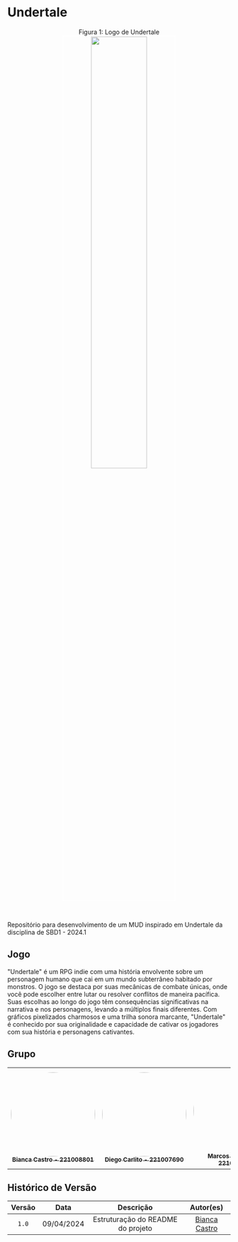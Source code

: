 # Undertale
<p align="center" > <font>Figura 1: Logo de Undertale</font> <br><img style="border: 2px solid white" src="https://www.geeksapiens.com.br/wp-content/uploads/2021/03/undertale-no-game-pass.png" width = 50%></p>
<p align="center" > <font></font> <br></p>

Repositório para desenvolvimento de um MUD inspirado em Undertale da disciplina de SBD1 - 2024.1


## Jogo

"Undertale" é um RPG indie com uma história envolvente sobre um personagem humano que cai em um mundo subterrâneo habitado por monstros. O jogo se destaca por suas mecânicas de combate únicas, onde você pode escolher entre lutar ou resolver conflitos de maneira pacífica. Suas escolhas ao longo do jogo têm consequências significativas na narrativa e nos personagens, levando a múltiplos finais diferentes. Com gráficos pixelizados charmosos e uma trilha sonora marcante, "Undertale" é conhecido por sua originalidade e capacidade de cativar os jogadores com sua história e personagens cativantes.

## Grupo
<table>
  <tr>
    <td align="center"><a href="https://github.com/BiancaPatrocinio7"><img style="border-radius: 50%;" src="https://github.com/BiancaPatrocinio7.png" width="190;" alt=""/><br /><sub><b>Bianca Castro - 221008801</b></sub></a><br /><a href="Link git" title="Rocketseat"></a></td>
    <td align="center"><a href="ttps://github.com/DiegoCarlito"><img style="border-radius: 50%;" src="https://github.com/DiegoCarlito.png" width="190px;" alt=""/><br /><sub><b>Diego Carlito - 221007690</b></sub></a><br /><a href="Link git" title="Rocketseat"></a></td>
        <td align="center"><a href="https://github.com/Marcosatc147"><img style="border-radius: 50%;" src="https://github.com/Marcosatc147.png" width="190px;" alt=""/><br /><sub><b>Marcos Castilhos - 221008300</b></sub></a><br />
  </tr>
</table>

## Histórico de Versão
| Versão | Data | Descrição | Autor(es) | 
| :-: | :-: | :-: | :-: |
| `1.0`  | 09/04/2024 | Estruturação do README do projeto              | [Bianca Castro](https://github.com/BiancaPatrocinio7) |                                                              
